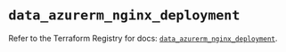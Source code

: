 # `data_azurerm_nginx_deployment`

Refer to the Terraform Registry for docs: [`data_azurerm_nginx_deployment`](https://registry.terraform.io/providers/hashicorp/azurerm/4.8.0/docs/data-sources/nginx_deployment).

